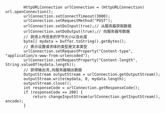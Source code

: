             HttpURLConnection urlConnection = (HttpURLConnection) url.openConnection();  
            urlConnection.setConnectTimeout(3000);  
            urlConnection.setRequestMethod("POST");  
            urlConnection.setDoInput(true);// 从服务器获取数据  
            urlConnection.setDoOutput(true);// 向服务器写数据  
            // 获得上传信息的字节大小以及长度  
            byte[] mydata = buffer.toString().getBytes();  
            // 表示设置请求体的类型是文本类型  
            urlConnection.setRequestProperty("Content-type", "application/x-www-from-urlencoded");  
            urlConnection.setRequestProperty("Content-length", String.valueOf(mydata.length));  
            // 获得输出流,向服务器输出数据  
            OutputStream outputStream = urlConnection.getOutputStream();  
            outputStream.write(mydata, 0, mydata.length);  
            outputStream.close();  
            int responseCode = urlConnection.getResponseCode();  
            if (responseCode == 200) {  
                return changeInputStream(urlConnection.getInputStream(), encode);  
            }  
